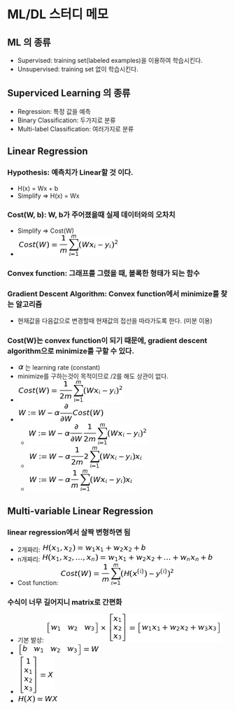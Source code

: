 # ML/DL 스터디 메모

## ML 의 종류
- Supervised: training set(labeled examples)을 이용하여 학습시킨다.
- Unsupervised: training set 없이 학습시킨다.

## Superviced Learning 의 종류
- Regression: 특정 값을 예측
- Binary Classification: 두가지로 분류
- Multi-label Classification: 여러가지로 분류

## Linear Regression
### Hypothesis: 예측치가 Linear할 것 이다.
- H(x) = Wx + b
- Simplify => H(x) = Wx


### Cost(W, b): W, b가 주어졌을때 실제 데이터와의 오차치
- Simplify => Cost(W)
- ![cost](img/linear_regression/cost.png)

### Convex function: 그래프를 그렸을 때, 볼록한 형태가 되는 함수
### Gradient Descent Algorithm: Convex function에서 minimize를 찾는 알고리즘
- 현재값을 다음값으로 변경할때 현재값의 접선을 따라가도록 한다. (미분 이용)

### Cost(W)는 convex function이 되기 때문에, gradient descent algorithm으로 minimize를 구할 수 있다.
- ![alpha](img/linear_regression/alpha.png)는 learning rate (constant)
- minimize를 구하는것이 목적이므로 /2를 해도 상관이 없다.
- ![cost_2](img/linear_regression/cost_2.png)
- ![gradient_1](img/linear_regression/gradient_1.png)
  - ![gradient_2](img/linear_regression/gradient_2.png)
  - ![gradient_3](img/linear_regression/gradient_3.png)
  - ![gradient_4](img/linear_regression/gradient_4.png)

## Multi-variable Linear Regression
### linear regression에서 살짝 변형하면 됨
- 2개짜리: ![hypothesis_2](img/multi_variable_linear_regression/hypothesis_2.png)
- n개짜리: ![hypothesis_n](img/multi_variable_linear_regression/hypothesis_n.png)
- Cost function: ![mul_cost](img/multi_variable_linear_regression/cost.png)

### 수식이 너무 길어지니 matrix로 간편화
- 기본 발상: ![matrix](img/multi_variable_linear_regression/matrix.png)
- ![matrix_w](img/multi_variable_linear_regression/matrix_w.png)
- ![matrix_x](img/multi_variable_linear_regression/matrix_x.png)
- ![hypothesis_matrix](img/multi_variable_linear_regression/hypothesis_matrix.png)

